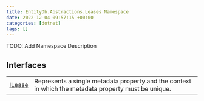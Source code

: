 ```yaml
---
title: EntityDb.Abstractions.Leases Namespace
date: 2022-12-04 09:57:15 +00:00
categories: [dotnet]
tags: []
---
```



TODO: Add Namespace Description

## Interfaces
<table><tr><td><!--/posts/dotnet-entitydb-abstractions-leases-ilease--><a href='#'>ILease</a></td><td>
Represents a single metadata property and the context in which the metadata property must be unique.
</td></tr></table>
